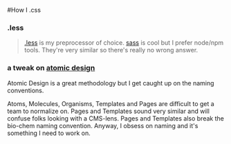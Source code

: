 #How I .css

### .less
> [.less](http://lesscss.org/) is my preprocessor of choice. [sass](http://sass-lang.com/) is cool but I prefer node/npm tools. They're very similar so there's really no wrong answer.

### a tweak on [atomic design](http://bradfrost.com/blog/post/atomic-web-design/)
Atomic Design is a great methodology but I get caught up on the naming conventions. 

Atoms, Molecules, Organisms, Templates and Pages are difficult to get a team to normalize on. Pages and Templates sound very similar and will confuse folks looking with a CMS-lens. Pages and Templates also break the bio-chem naming convention. Anyway, I obsess on naming and it's something I need to work on.
